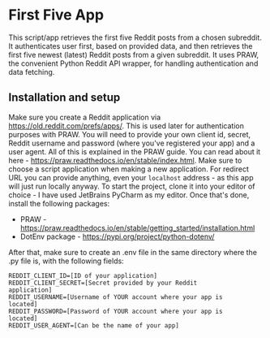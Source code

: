 # First Five App

This script/app retrieves the first five Reddit posts from a chosen subreddit. It authenticates user first, based on provided data, and then retrieves the first five newest (latest) Reddit posts from a given subreddit.
It uses PRAW, the convenient Python Reddit API wrapper, for handling authentication and data fetching.

## Installation and setup

Make sure you create a Reddit application via https://old.reddit.com/prefs/apps/. This is used later for authentication purposes with PRAW. You will need to provide your own client id, secret, Reddit username and password (where you've registered your app) and a user agent.
All of this is explained in the PRAW guide. You can read about it here - https://praw.readthedocs.io/en/stable/index.html. Make sure to choose a script application when making a new application. For redirect URL you can provide anything, even your <code>localhost</code> address - as this app will just run locally anyway.
To start the project, clone it into your editor of choice - I have used JetBrains PyCharm as my editor. Once that's done, install the following packages: 
- PRAW - https://praw.readthedocs.io/en/stable/getting_started/installation.html
- DotEnv package - https://pypi.org/project/python-dotenv/

After that, make sure to create an .env file in the same directory where the .py file is, with the following fields:

<code>REDDIT_CLIENT_ID=[ID of your application]</code>  
<code>REDDIT_CLIENT_SECRET=[Secret provided by your Reddit application]</code>  
<code>REDDIT_USERNAME=[Username of YOUR account where your app is located]</code>  
<code>REDDIT_PASSWORD=[Password of YOUR account where your app is located]</code>  
<code>REDDIT_USER_AGENT=[Can be the name of your app]</code>  



